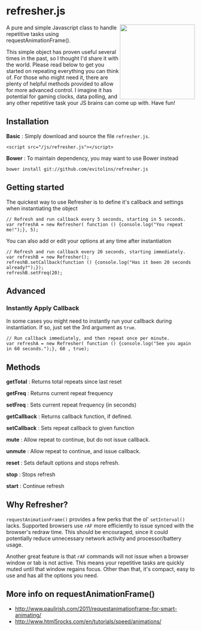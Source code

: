 # refresher.js

<img align="right" height="200" src="http://www.flaticon.com/png/256/2745.png">

A pure and simple Javascript class to handle repetitive tasks using requestAnimationFrame().

This simple object has proven useful several times in the past, so I thought I'd share it with the world.   Please read below to get you started on repeating everything you can think of.  For those who might need it, there are plenty of helpful methods provided to allow for more advanced control.  I imagine it has potential for gaming clocks, data polling, and any other repetitive task your JS brains can come up with.  Have fun!

## Installation
**Basic**
: Simply download and source the file `refresher.js`.

    <script src="/js/refresher.js"></script>

**Bower**
: To maintain dependency, you may want to use Bower instead

    bower install git://github.com/evitolins/refresher.js
    

## Getting started
The quickest way to use Refresher is to define it's callback and settings when instantiating the object

    // Refresh and run callback every 5 seconds, starting in 5 seconds.
    var refreshA = new Refresher( function () {console.log("You repeat me!");}, 5);

You can also add or edit your options at any time after instantiation

    // Refresh and run callback every 20 seconds, starting immediately.
    var refreshB = new Refresher();
    refreshB.setCallback(function () {console.log("Has it been 20 seconds already?");});
    refreshB.setFreq(20);


## Advanced

### Instantly Apply Callback
In some cases you might need to instantly run your callback during instantiation. If so, just set the 3rd argument as `true`.

    // Run callback immediately, and then repeat once per minute.
    var refreshA = new Refresher( function () {console.log("See you again in 60 seconds.");}, 60 , true);



## Methods
**getTotal**
: Returns total repeats since last reset

**getFreq**
: Returns current repeat frequency

**setFreq**
: Sets current repeat frequency (in seconds)

**getCallback**
: Returns callback function, if defined.

**setCallback**
: Sets repeat callback to given function

**mute**
: Allow repeat to continue, but do not issue callback.

**unmute**
: Allow repeat to continue, and issue callback.

**reset**
: Sets default options and stops refresh.

**stop**
: Stops refresh

**start**
: Continue refresh

       
## Why Refresher?
`requestAnimationFrame()` provides a few perks that the ol' `setInterval()` lacks.  Supported browsers use `rAF` more efficiently to issue synced with the browser's redraw time. This should be encouraged, since it could  potentially
reduce unnecessary network activity and processor/battery usage.

Another great feature is that `rAF` commands will not issue when a browser window or tab is not active.  This means your repetitive tasks are quickly muted until that window regains focus. Other than that, it's compact, easy to use and has all the options you need.


## More info on requestAnimationFrame()
- http://www.paulirish.com/2011/requestanimationframe-for-smart-animating/
- http://www.html5rocks.com/en/tutorials/speed/animations/
